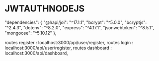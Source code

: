 # JWTAUTHNODEJS

"dependencies": {
    "@hapi/joi": "^17.1.1",
    "bcrypt": "^5.0.0",
    "bcryptjs": "^2.4.3",
    "dotenv": "^8.2.0",
    "express": "^4.17.1",
    "jsonwebtoken": "^8.5.1",
    "mongoose": "^5.10.12"
  },

routes register : localhost:3000/api/user/register,
routes login : localhost:3000/api/user/register,
routes dashboard : localhost:3000/api/dashboard,
